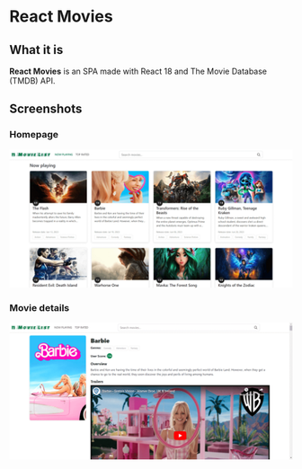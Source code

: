 # React Movies

## What it is

**React Movies** is an SPA made with React 18 and The Movie Database (TMDB) API.

## Screenshots

### Homepage

![Homepage view](https://github.com/Ajax30/movie-list/blob/main/screenshots/homepage.png)

### Movie details

![Movie details view](https://github.com/Ajax30/movie-list/blob/main/screenshots/movie-details.png)

